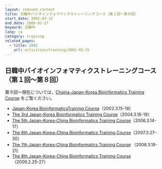 ```yaml
---
layout: indexed_content
title: 日韓中バイオインフォマティクストレーニングコース（第１回〜第８回）
start_date: 2002-03-15
end_date: 2009-02-27
keyword: 日韓中
lang: ja
category: training
related_pages:
  - title: 2002
    url: activities/training/2002-03-15
---
```


## 日韓中バイオインフォマティクストレーニングコース（第１回〜第８回） <a name="jkc"></a>

第９回〜現在については，[Chaina-Japan-Korea Bioinformatics Training
Course](http://cjk-bioinfo.org/index.html) をご覧ください。

-   [Japan-Korea BioinformaticsTraining
    Course](/files/pdf/japan-korea01.pdf)（2002.3.15-18）
-   [The 3rd Japan-Korea Bioinformatics Training
    Course](/files/pdf/japan-korea03.pdf)（2004.3.16-19）
-   [The 5th Japan-Korea-China Bioinformatics Training
    Course](/files/pdf/japan-korea-china05.pdf)（2006.3.14-17）
-   [The 6th Japan-Korea-China Bioinformatics Training
    Course](/files/pdf/japan-korea-china06.pdf)（2007.3.27-30）
-   [The 7th Japan-Korea-China Bioinformatics Training
    Course](/files/pdf/japan-korea-china07.pdf) （2008.3.18-21）
-   [The 8th Japan-Korea-China Bioinformatics Training
    Course](/files/pdf/japan-korea-china08.pdf)（2009.2.25-27）